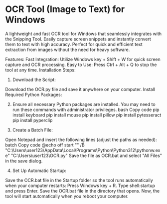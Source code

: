 # OCR Tool (Image to Text) for Windows
A lightweight and fast OCR tool for Windows that seamlessly integrates with the Snipping Tool. Easily capture screen snippets and instantly convert them to text with high accuracy. Perfect for quick and efficient text extraction from images without the need for heavy software.

Features:
Fast Integration: Utilize Windows key + Shift + W for quick screen capture and OCR processing.
Easy to Use: Press Ctrl + Alt + Q to stop the tool at any time.
Installation Steps:
1. Download the Script:

  Download the OCR.py file and save it anywhere on your computer.
  Install Required Python Packages:

2. Ensure all necessary Python packages are installed. You may need to run these commands with administrator privileges.
  bash
  Copy code
  pip install keyboard
  pip install mouse
  pip install pillow
  pip install pytesseract
  pip install pyperclip

3. Create a Batch File:

Open Notepad and insert the following lines (adjust the paths as needed):
batch
Copy code
@echo off
start "" /B "C:\Users\user123\AppData\Local\Programs\Python\Python312\pythonw.exe" "C:\Users\user123\OCR.py"
Save the file as OCR.bat and select "All Files" in the save dialog.

4. Set Up Automatic Startup:

  Save the OCR.bat file in the Startup folder so the tool runs automatically when your computer restarts:
  Press Windows key + R.
  Type shell:startup and press Enter.
  Save the OCR.bat file in the directory that opens.
  Now, the tool will start automatically when you reboot your computer.
